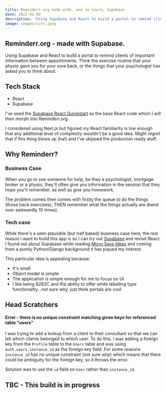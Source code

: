 ```yaml
---
title: Reminderr.org made with, and to learn, Supabase
date: 2022-01-09
description: 'Using Supabase and React to build a portal to remind clients of important information between appointments.  Think the exercise routine that your physio gave you for your sore back, or the things that your psychologist has asked you to think about.'
image: images/cctv.jpeg
---
```


## Reminderr.org - made with Supabase.


Using Supabase and React to build a portal to remind clients of important information between appointments.  Think the exercise routine that your physio gave you for your sore back, or the things that your psychologist has asked you to think about.

## Tech Stack
- React
- Supabase

I've used the [Supabase React Quickstart](https://supabase.com/docs/guides/with-react) as the base React code which I will then morph into Reminderr.org.

I considered using Next.js but figured my React familiarity is low enough that any additional level of complexity wouldn't be a good idea.  Might regret that if this thing blows up (ha!) and I've skipped the production ready stuff.

## Why Reminderr?
### Business Case

When you go to see someone for help, be they a psychologist, mortgage broker or a physio, they'll often give you information in the session that they hope you'll remember, as well as give you homework.

The problem comes then comes with firstly the queue to do the things (those back exercises), THEN remember what the things actually are (bend over awkwardly 10 times).

### Tech case
While there's a semi plausible (but half baked) business case here, the real reason I want to build this app is so I can try out [Supabase](www.supabase.com) and revisit React.  I found out about Supabase while reading [Micro Sass Ideas](https://www.microsassidea.com) and coming from a purely Python/Django background it has piqued my interest.

This particular idea is appealing because:
- It's small
- Object model is simple
- The application is simple enough for me to focus on UI
- I like being B2B2C and the ability to offer white labelling type functionality...not sure why, just think portals are cool


## Head Scratchers

#### Error - there is no unique constraint matching given keys for referenced table "users"
I was trying to add a lookup from a client to their consultant so that we can tell which clients belonged to which user.  To do this, I was adding a foreign key from the `Profile` table to the `Users` table and was using `auth.users.instance_id` as the foreign key field.  For some reasons `instance_id` has no unique constraint (not sure why) which means that there could be ambiguity for the foreign key, so it throws the error.

Solution was to use the `id` field on `User` rather than `instance_id`.

## TBC - This build is in progress